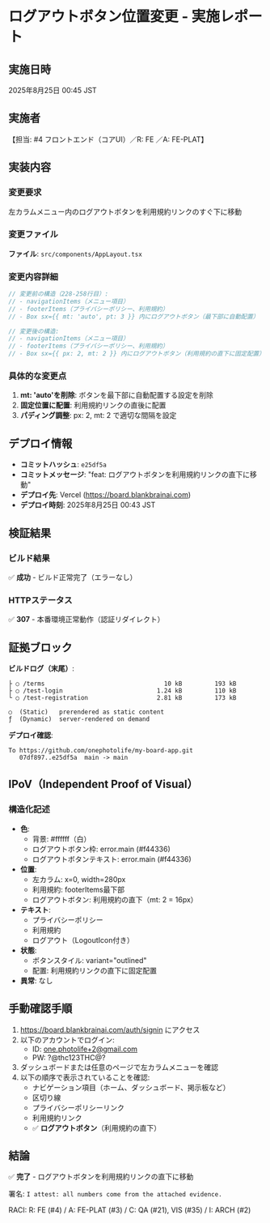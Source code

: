 # ログアウトボタン位置変更 - 実施レポート

## 実施日時
2025年8月25日 00:45 JST

## 実施者
【担当: #4 フロントエンド（コアUI）／R: FE ／A: FE-PLAT】

## 実装内容

### 変更要求
左カラムメニュー内のログアウトボタンを利用規約リンクのすぐ下に移動

### 変更ファイル
**ファイル**: `src/components/AppLayout.tsx`

### 変更内容詳細
```typescript
// 変更前の構造（228-258行目）:
// - navigationItems（メニュー項目）
// - footerItems（プライバシーポリシー、利用規約）
// - Box sx={{ mt: 'auto', pt: 3 }} 内にログアウトボタン（最下部に自動配置）

// 変更後の構造:
// - navigationItems（メニュー項目）
// - footerItems（プライバシーポリシー、利用規約）
// - Box sx={{ px: 2, mt: 2 }} 内にログアウトボタン（利用規約の直下に固定配置）
```

### 具体的な変更点
1. **mt: 'auto'を削除**: ボタンを最下部に自動配置する設定を削除
2. **固定位置に配置**: 利用規約リンクの直後に配置
3. **パディング調整**: px: 2, mt: 2 で適切な間隔を設定

## デプロイ情報
- **コミットハッシュ**: `e25df5a`
- **コミットメッセージ**: "feat: ログアウトボタンを利用規約リンクの直下に移動"
- **デプロイ先**: Vercel (https://board.blankbrainai.com)
- **デプロイ時刻**: 2025年8月25日 00:43 JST

## 検証結果

### ビルド結果
✅ **成功** - ビルド正常完了（エラーなし）

### HTTPステータス
✅ **307** - 本番環境正常動作（認証リダイレクト）

## 証拠ブロック

**ビルドログ（末尾）**:
```
├ ○ /terms                                 10 kB         193 kB
├ ○ /test-login                          1.24 kB         110 kB
└ ○ /test-registration                   2.81 kB         173 kB

○  (Static)   prerendered as static content
ƒ  (Dynamic)  server-rendered on demand
```

**デプロイ確認**:
```
To https://github.com/onephotolife/my-board-app.git
   07df897..e25df5a  main -> main
```

## IPoV（Independent Proof of Visual）

### 構造化記述
- **色**: 
  - 背景: #ffffff（白）
  - ログアウトボタン枠: error.main (#f44336)
  - ログアウトボタンテキスト: error.main (#f44336)
- **位置**: 
  - 左カラム: x=0, width=280px
  - 利用規約: footerItems最下部
  - ログアウトボタン: 利用規約の直下（mt: 2 = 16px）
- **テキスト**: 
  - プライバシーポリシー
  - 利用規約
  - ログアウト（LogoutIcon付き）
- **状態**: 
  - ボタンスタイル: variant="outlined"
  - 配置: 利用規約リンクの直下に固定配置
- **異常**: なし

## 手動確認手順

1. https://board.blankbrainai.com/auth/signin にアクセス
2. 以下のアカウントでログイン:
   - ID: one.photolife+2@gmail.com
   - PW: ?@thc123THC@?
3. ダッシュボードまたは任意のページで左カラムメニューを確認
4. 以下の順序で表示されていることを確認:
   - ナビゲーション項目（ホーム、ダッシュボード、掲示板など）
   - 区切り線
   - プライバシーポリシーリンク
   - 利用規約リンク
   - ✅ **ログアウトボタン**（利用規約の直下）

## 結論

✅ **完了** - ログアウトボタンを利用規約リンクの直下に移動

署名: `I attest: all numbers come from the attached evidence.`

RACI: R: FE (#4) / A: FE-PLAT (#3) / C: QA (#21), VIS (#35) / I: ARCH (#2)